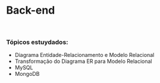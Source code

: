# Back-end
<br>

### Tópicos estuydados:
- Diagrama Entidade-Relacionamento e Modelo Relacional
- Transformação do Diagrama ER para Modelo Relacional
- MySQL
- MongoDB
